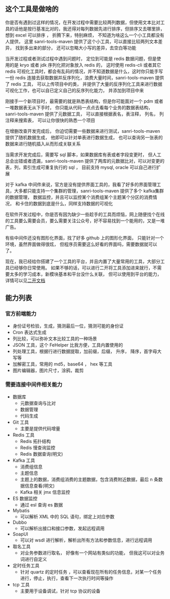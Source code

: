 ## 这个工具是做啥的
你是否有遇到过这样的情况，在开发过程中需要比较两列数据，但使用文本比对工具的话他是按行基准比对的，我还得对每列数据先进行排序，但排序又去哪里排， 想到 excel 可以排序 ， 折腾下来，特别麻烦， 不知道为啥这么一个小工具都没有人提供， 这里 sanri-tools-maven 提供了这个小工具，可以直接比较两列文本差异， 找到多出来的部分， 还可以忽略大小写的差异，去空白等功能

当开发过程或者测试过程中遇到问题时， 定位到可能是 redis 数据问题，但是使用的是 kryo 或者 jdk 序列化把对象放入 redis 的， 这时使用 redis-cli 或者其它 redis 可视化工具时，都会有乱码的情况，并不知道数据是什么，这时你只能手写一份 redis 连接去获取数据并反序列化，浪费大量时间，sanri-tools-maven 提供了 redis 工具， 可以上传项目中的类， 并提供了大量的反序列化工具来进行数据可视化工作，也可以自已定义自己的反序列化能力， 并添加到项目中来

刚接手一个新项目时，最需要的就是熟悉表结构，但是你可能面对一个 pdm 或者一堆数据表无从下手时， 你只能从代码一点点去看每个业务的数据表结构，sanri-tools-maven 提供了元数据工具， 可以直接根据表名，表注释， 列名， 列注释来搜索表， 可以让你很快的熟悉一个项目

在增删改查开发完成后， 你迫切需要一些数据来进行测试，sanri-tools-maven 提供了随机数据生成， 他即可以针对单表进行数据生成， 也可以查询另一张表的数据来进行随机插入从而形成关联关系

当需求开发完成后，需要写 sql 脚本，如果数据库有表或者字段变更时， 但人工总会出错或者遗漏，sanri-tools-maven 提供了两库的元数据比对，可以对变更的表，列，索引生成可重复执行的 sql ， 目前支持 mysql, oracle 可以自己进行扩展

对于 kafka 中间件来说，官方是没有提供界面工具的，我看了好多的界面管理工具，大多都只能支持一个集群的管理，sanri-tools-maven 提供了多个 kafka集群  的数据管理， 数据监控，并且可以监控某个消费组某个主题某个分区的消费情况， 和卡住的数据到底是什么，同样支持数据的可视化

在软件开发过程中，你是否有因为缺少一些趁手的工具而烦恼，网上随便找个在线的工具要么需要会员，要么需要关注公众号，好不容易找到一个能用的，又是一堆广告。

有些中间件还没有图形化界面，找了好多 github 上的图形化界面， 只能针对一个环境，虽然界面做得很炫， 但程序员需要这么好看的界面吗，需要数据就可以了。

现在，我已经给你搭建了一个工具的平台，并且内置了大量常用的工具，大部分工具已经够你日常使用。 如果不够的话，可以进行二开将工具添加进来就行，不需要太多的学习成本，新模块基本和平台没什么关联， 但可以使用到平台的能力，详情可以见[二开文档](custom.md)

## 能力列表

### 官方前端能力

* 身份证号检验，生成，猜测最后一位，猜测可能的身份证
* Cron 表达式生成
* 列比较，可以弥补文本比较工具的一种场景
* JSON 工具，这个 FeHelper 比我方便，工具内置使用的
* 列处理工具，根据行进行数据提取，加前缀，后缀， 升序， 降序，首字母大写等
* 加解密工具，常用的 md5，base64 ， hex 等工具
* 图片编辑器，图片尺寸，涂鸦，裁剪

### 需要连接中间件相关能力

* 数据库
  * 元数据查询与比对
  * 数据管理
  * 代码生成
* Git 工具
  * 主要是提供代码增量
* Redis 工具
  * Redis 拓扑结构 
  * Redis 慢查询监控
  * Redis 数据查询(明文)
* Kafka 工具
  * 消费组信息
  * 主题信息
  * 主题上的数据，消费组消费的主题数据，包含消费附近数据，最后 n 条数据信息查看(明文)
  * Kafka 相关 jmx 信息监控
* ES 数据监控
  * 通过 esl 查询  es 数据 
* Mybatis 
  * 可以解析 XML 中的 SQL 语句，绑定上对应参数
* Dubbo 
  * 可以解析出接口和接口参数，发起远程调用
* SoapUI 
  * 可以对 wsdl 进行解析，解析出所有方法和参数信息，进行远程调用
* 取名工具
  * 对业务参数进行取名， 好像有一个网站有类似的功能， 但我这可以对业务词进行自定义
* 定时任务工具
  * 针对  quartz 的定时任务 ，可以查看现在所有的任务信息，对某一个任务进行，停止，执行，查看下一次执行时间等操作
* tcp 工具
  * 主要用于设备调试，针对  tcp 协议的设备